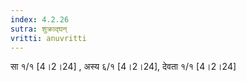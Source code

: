 ```yaml
---
index: 4.2.26
sutra: शुक्राद्घन्
vritti: anuvritti
---
```


सा १/१ [4।2।24] , अस्य  ६/१  [4।2।24], देवता  १/१ [4।2।24]